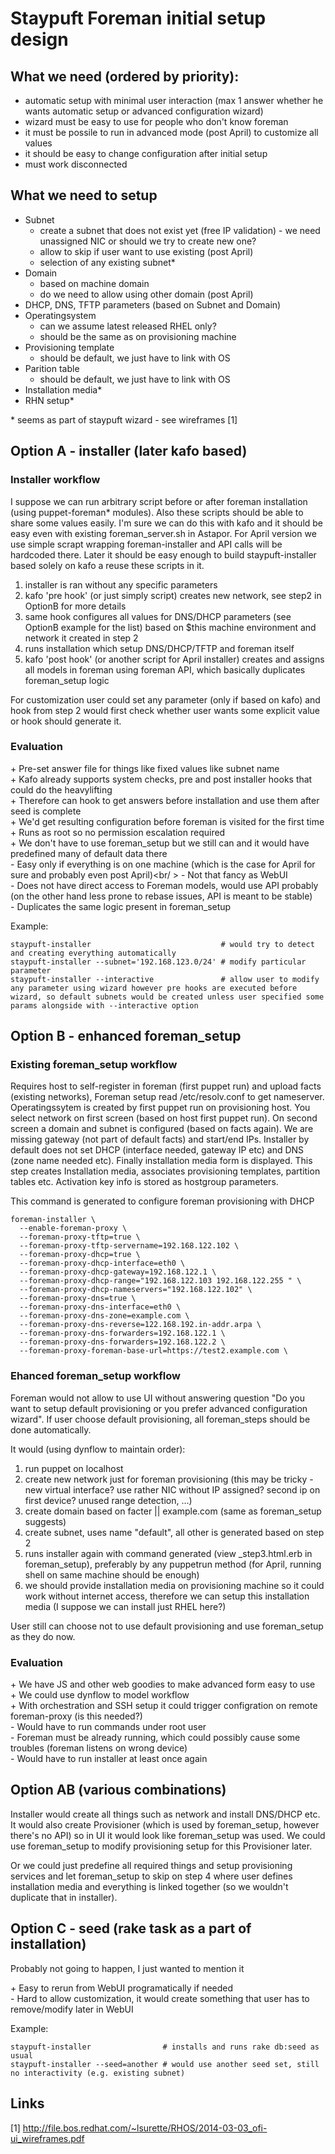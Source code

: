 # Staypuft Foreman initial setup design

## What we need (ordered by priority):

* automatic setup with minimal user interaction (max 1 answer whether he wants automatic setup or advanced configuration wizard)
* wizard must be easy to use for people who don't know foreman
* it must be possile to run in advanced mode (post April) to customize all values
* it should be easy to change configuration after initial setup
* must work disconnected

## What we need to setup

* Subnet 
  * create a subnet that does not exist yet (free IP validation) - we need unassigned NIC or should we try to create new one?
  * allow to skip if user want to use existing (post April)
  * selection of any existing subnet*
* Domain
  * based on machine domain
  * do we need to allow using other domain (post April)
* DHCP, DNS, TFTP parameters (based on Subnet and Domain)
* Operatingsystem
  * can we assume latest released RHEL only?
  * should be the same as on provisioning machine
* Provisioning template
  * should be default, we just have to link with OS
* Parition table
  * should be default, we just have to link with OS
* Installation media*
* RHN setup*

\* seems as part of staypuft wizard - see wireframes [1]

## Option A - installer (later kafo based)

### Installer workflow

I suppose we can run arbitrary script before or after foreman installation (using puppet-foreman* modules). Also these scripts should be able to share some values easily. I'm sure we can do this with kafo and it should be easy even with existing foreman_server.sh in Astapor. For April version we use simple scrapt wrapping foreman-installer and API calls will be hardcoded there. Later it should be easy enough to build staypuft-installer based solely on kafo a reuse these scripts in it.

1. installer is ran without any specific parameters
2. kafo 'pre hook' (or just simply script) creates new network, see step2 in OptionB for more details
3. same hook configures all values for DNS/DHCP parameters (see OptionB example for the list) based on $this machine environment and network it created in step 2
4. runs installation which setup DNS/DHCP/TFTP and foreman itself
5. kafo 'post hook' (or another script for April installer) creates and assigns all models in foreman using foreman API, which basically duplicates foreman_setup logic

For customization user could set any parameter (only if based on kafo) and hook from step 2 would first check whether user wants some explicit value or hook should generate it.

### Evaluation

\+ Pre-set answer file for things like fixed values like subnet name<br />
\+ Kafo already supports system checks, pre and post installer hooks that could do the heavylifting<br />
\+ Therefore can hook to get answers before installation and use them after seed is complete<br />
\+ We'd get resulting configuration before foreman is visited for the first time<br />
\+ Runs as root so no permission escalation required<br />
\+ We don't have to use foreman_setup but we still can and it would have predefined many of default data there<br />
\- Easy only if everything is on one machine (which is the case for April for sure and probably even post April)<br/ >
\- Not that fancy as WebUI<br />
\- Does not have direct access to Foreman models, would use API probably (on the other hand less prone to rebase issues, API is meant to be stable)<br />
\- Duplicates the same logic present in foreman_setup<br />

Example:

    staypuft-installer                             # would try to detect and creating everything automatically
    staypuft-installer --subnet='192.168.123.0/24' # modify particular parameter
    staypuft-installer --interactive               # allow user to modify any parameter using wizard however pre hooks are executed before wizard, so default subnets would be created unless user specified some params alongside with --interactive option

## Option B - enhanced foreman_setup

### Existing foreman_setup workflow

Requires host to self-register in foreman (first puppet run) and upload facts (existing networks), Foreman setup read /etc/resolv.conf to get nameserver. Operatingssytem is created by first puppet run on provisioning host. You select network on first screen (based on host first puppet run). On second screen a domain and subnet is configured (based on facts again). We are missing gateway (not part of default facts) and start/end IPs. Installer by default does not set DHCP (interface needed, gateway IP etc) and DNS (zone name needed etc). Finally installation media form is displayed. This step creates Installation media, associates provisioning templates, partition tables etc. Activation key info is stored as hostgroup parameters.

This command is generated to configure foreman provisioning with DHCP

    foreman-installer \
      --enable-foreman-proxy \
      --foreman-proxy-tftp=true \
      --foreman-proxy-tftp-servername=192.168.122.102 \
      --foreman-proxy-dhcp=true \
      --foreman-proxy-dhcp-interface=eth0 \
      --foreman-proxy-dhcp-gateway=192.168.122.1 \
      --foreman-proxy-dhcp-range="192.168.122.103 192.168.122.255 " \
      --foreman-proxy-dhcp-nameservers="192.168.122.102" \
      --foreman-proxy-dns=true \
      --foreman-proxy-dns-interface=eth0 \
      --foreman-proxy-dns-zone=example.com \
      --foreman-proxy-dns-reverse=122.168.192.in-addr.arpa \
      --foreman-proxy-dns-forwarders=192.168.122.1 \
      --foreman-proxy-dns-forwarders=192.168.122.2 \
      --foreman-proxy-foreman-base-url=https://test2.example.com \


### Ehanced foreman_setup workflow

Foreman would not allow to use UI without answering question "Do you want to setup default provisioning or you prefer advanced configuration wizard". If user choose default provisioning, all foreman_steps should be done automatically.


It would (using dynflow to maintain order):

1. run puppet on localhost
2. create new network just for foreman provisioning (this may be tricky - new virtual interface? use rather NIC without IP assigned? second ip on first device? unused range detection, ...)
3. create domain based on facter || example.com (same as foreman_setup suggests)
4. create subnet, uses name "default", all other is generated based on step 2
5. runs installer again with command generated (view _step3.html.erb in foreman_setup), preferably by any puppetrun method (for April, running shell on same machine should be enough)
6. we should provide installation media on provisioning machine so it could work without internet access, therefore we can setup this installation media (I suppose we can install just RHEL here?)

User still can choose not to use default provisioning and use foreman_setup as they do now.

### Evaluation

\+ We have JS and other web goodies to make advanced form easy to use<br />
\+ We could use dynflow to model workflow<br />
\+ With orchestration and SSH setup it could trigger configration on remote foreman-proxy (is this needed?)<br />
\- Would have to run commands under root user<br />
\- Foreman must be already running, which could possibly cause some troubles (foreman listens on wrong device)<br />
\- Would have to run installer at least once again<br />

## Option AB (various combinations)

Installer would create all things such as network and install DNS/DHCP etc. It would also create Provisioner (which is used by foreman_setup, however there's no API) so in UI it would look like foreman_setup was used. We could use foreman_setup to modify provisioning setup for this Provisioner later.

Or we could just predefine all required things and setup provisioning services and let foreman_setup to skip on step 4 where user defines installation media and everything is linked together (so we wouldn't duplicate that in installer).

## Option C - seed (rake task as a part of installation)

Probably not going to happen, I just wanted to mention it

\+ Easy to rerun from WebUI programatically if needed<br />
\- Hard to allow customization, it would create something that user has to remove/modify later in WebUI<br />

Example:

    staypuft-installer                # installs and runs rake db:seed as usual
    staypuft-installer --seed=another # would use another seed set, still no interactivity (e.g. existing subnet)


## Links

[1] http://file.bos.redhat.com/~lsurette/RHOS/2014-03-03_ofi-ui_wireframes.pdf

